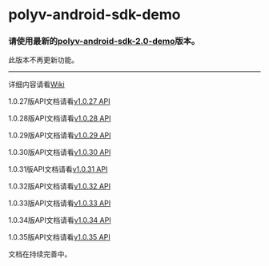 
polyv-android-sdk-demo
======================

### 请使用最新的[polyv-android-sdk-2.0-demo](https://github.com/easefun/polyv-android-sdk-2.0-demo)版本。

此版本不再更新功能。
***

详细内容请看[Wiki](https://github.com/easefun/polyv-android-sdk-demo/wiki)

1.0.27版API文档请看[v1.0.27 API](http://demo.polyv.net/polyv/android/sdk/1.0.27/api/index.html)

1.0.28版API文档请看[v1.0.28 API](http://demo.polyv.net/polyv/android/sdk/1.0.28/api/index.html)

1.0.29版API文档请看[v1.0.29 API](http://demo.polyv.net/polyv/android/sdk/1.0.29/api/index.html)

1.0.30版API文档请看[v1.0.30 API](http://demo.polyv.net/polyv/android/sdk/1.0.30/api/index.html)

1.0.31版API文档请看[v1.0.31 API](http://demo.polyv.net/polyv/android/sdk/1.0.31/api/index.html)

1.0.32版API文档请看[v1.0.32 API](http://demo.polyv.net/polyv/android/sdk/1.0.32/api/index.html)

1.0.33版API文档请看[v1.0.33 API](http://demo.polyv.net/polyv/android/sdk/1.0.33/api/index.html)

1.0.34版API文档请看[v1.0.34 API](http://demo.polyv.net/polyv/android/sdk/1.0.34/api/index.html)

1.0.35版API文档请看[v1.0.35 API](http://demo.polyv.net/polyv/android/sdk/1.0.35/api/index.html)

文档在持续完善中。